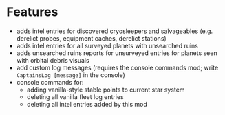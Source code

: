 # Features

- adds intel entries for discovered cryosleepers and salvageables (e.g. derelict probes, equipment caches, derelict stations)
- adds intel entries for all surveyed planets with unsearched ruins
- adds unsearched ruins reports for unsurveyed entries for planets seen with orbital debris visuals
- add custom log messages (requires the console commands mod; write `CaptainsLog [message]` in the console)
- console commands for:
    - adding vanilla-style stable points to current star system
    - deleting all vanilla fleet log entries
    - deleting all intel entries added by this mod